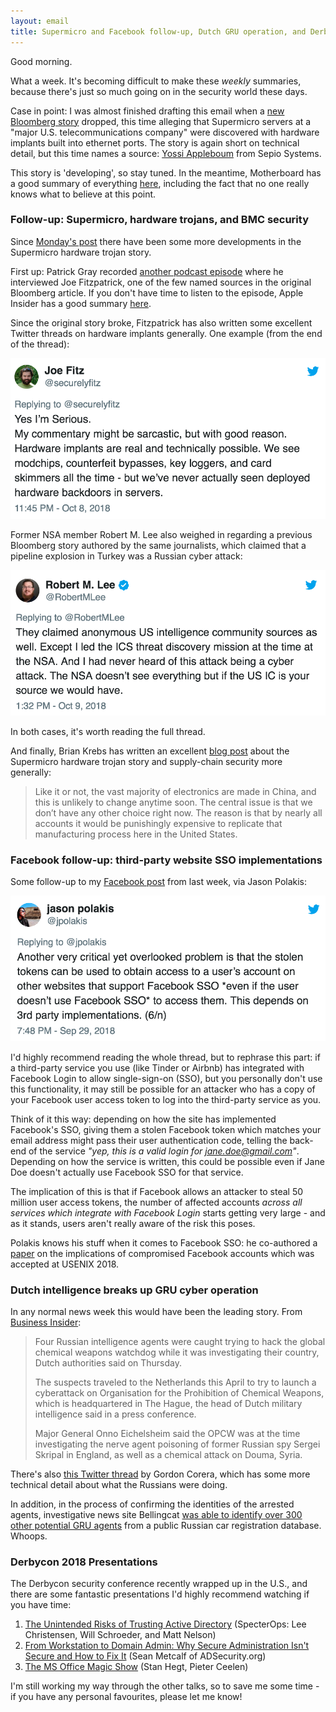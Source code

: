 ```yaml
---
layout: email
title: Supermicro and Facebook follow-up, Dutch GRU operation, and Derbycon talks
---
```


Good morning.

What a week. It's becoming difficult to make these _weekly_ summaries, because there's just so much going on in the security world these days.

Case in point: I was almost finished drafting this email when a [new Bloomberg story](https://www.bloomberg.com/news/articles/2018-10-09/new-evidence-of-hacked-supermicro-hardware-found-in-u-s-telecom) dropped, this time alleging that Supermicro servers at a "major U.S. telecommunications company" were discovered with hardware implants built into ethernet ports. The story is again short on technical detail, but this time names a source: [Yossi Appleboum](https://twitter.com/yossiapple) from Sepio Systems.

This story is 'developing', so stay tuned. In the meantime, Motherboard has a good summary of everything [here](https://motherboard.vice.com/en_us/article/qv9npv/bloomberg-china-supermicro-apple-hack), including the fact that no one really knows what to believe at this point.

### Follow-up: Supermicro, hardware trojans, and BMC security

Since [Monday's post](https://markeldo.com/Supermicro-hardware-trojans-and-BMC-security/) there have been some more developments in the Supermicro hardware trojan story.

First up: Patrick Gray recorded [another podcast episode](https://risky.biz/RB517_feature/) where he interviewed Joe Fitzpatrick, one of the few named sources  in the original Bloomberg article. If you don't have time to listen to the episode, Apple Insider has a good summary [here](https://appleinsider.com/articles/18/10/08/security-researcher-cited-in-bloombergs-china-spy-chip-investigation-casts-doubt-on-storys-veracity).

Since the original story broke, Fitzpatrick has also written some excellent Twitter threads on hardware implants generally. One example (from the end of the thread):

<a href="https://twitter.com/securelyfitz/status/1049415623011266560"><img src="/images/supermicro-fitzpatrick.png" alt="Tweet by Joe Fitzpatrick" class="tweet"/></a>

Former NSA member Robert M. Lee also weighed in regarding a previous Bloomberg story authored by the same journalists, which claimed that a pipeline explosion in Turkey was a Russian cyber attack:

<a href="https://twitter.com/RobertMLee/status/1049617855396933632"><img src="/images/supermicro-lee.png" alt="Tweet by Robert M. Lee" class="tweet"/></a>

In both cases, it's worth reading the full thread.

And finally, Brian Krebs has written an excellent [blog post](https://krebsonsecurity.com/2018/10/supply-chain-security-is-the-whole-enchilada-but-whos-willing-to-pay-for-it/) about the Supermicro hardware trojan story and supply-chain security more generally:

>Like it or not, the vast majority of electronics are made in China, and this is unlikely to change anytime soon. The central issue is that we don’t have any other choice right now. The reason is that by nearly all accounts it would be punishingly expensive to replicate that manufacturing process here in the United States.

### Facebook follow-up: third-party website SSO implementations

Some follow-up to my [Facebook post](https://markeldo.com/Facebook-and-the-trade-off-of-centralised-authentication/) from last week, via Jason Polakis:

<a href="https://twitter.com/jpolakis/status/1046094369831485440"><img src="/images/facebook-sso-polakis.png" alt="Tweet by Jason Polakis" class="tweet"/></a>

I'd highly recommend reading the whole thread, but to rephrase this part: if a third-party service you use (like Tinder or Airbnb) has integrated with Facebook Login to allow single-sign-on (SSO), but you personally don't use this functionality, it may still be possible for an attacker who has a copy of your Facebook user access token to log into the third-party service as you.

Think of it this way: depending on how the site has implemented Facebook's SSO, giving them a stolen Facebook token which matches your email address might pass their user authentication code, telling the back-end of the service _"yep, this is a valid login for jane.doe@gmail.com"_. Depending on how the service is written, this could be possible even if Jane Doe doesn't actually use Facebook SSO for that service.

The implication of this is that if Facebook allows an attacker to steal 50 million user access tokens, the number of affected accounts *across all services which integrate with Facebook Login* starts getting very large - and as it stands, users aren't really aware of the risk this poses.

Polakis knows his stuff when it comes to Facebook SSO: he co-authored a [paper](https://www.cs.uic.edu/~polakis/papers/sso-usenix18.pdf) on the implications of compromised Facebook accounts which was accepted at USENIX 2018.

### Dutch intelligence breaks up GRU cyber operation

In any normal news week this would have been the leading story. From [Business Insider](https://www.businessinsider.com/russia-gru-caught-hacking-into-opcw-via-wifi-dutch-intelligence-says-2018-10):

>Four Russian intelligence agents were caught trying to hack the global chemical weapons watchdog while it was investigating their country, Dutch authorities said on Thursday.
>
>The suspects traveled to the Netherlands this April to try to launch a cyberattack on Organisation for the Prohibition of Chemical Weapons, which is headquartered in The Hague, the head of Dutch military intelligence said in a press conference.
>
>Major General Onno Eichelsheim said the OPCW was at the time investigating the nerve agent poisoning of former Russian spy Sergei Skripal in England, as well as a chemical attack on Douma, Syria.

There's also [this Twitter thread](https://twitter.com/gordoncorera/status/1047788913690140673) by Gordon Corera, which has some more technical detail about what the Russians were doing.

In addition, in the process of confirming the identities of the arrested agents, investigative news site Bellingcat [was able to identify over 300 other potential GRU agents](https://www.bellingcat.com/news/2018/10/04/305-car-registrations-may-point-massive-gru-security-breach/) from a public Russian car registration database. Whoops.

### Derbycon 2018 Presentations

The Derbycon security conference recently wrapped up in the U.S., and there are some fantastic presentations I'd highly recommend watching if you have time:

1. [The Unintended Risks of Trusting Active Directory](https://www.youtube.com/watch?v=-bcWZQCLk_4) (SpecterOps: Lee Christensen, Will Schroeder, and Matt Nelson)
2. [From Workstation to Domain Admin: Why Secure Administration Isn't Secure and How to Fix It](https://www.youtube.com/watch?v=Wdbm2_1tn14) (Sean Metcalf of ADSecurity.org)
3. [The MS Office Magic Show](https://www.youtube.com/watch?v=xY2DIRfqNvA) (Stan Hegt, Pieter Ceelen)

I'm still working my way through the other talks, so to save me some time - if you have any personal favourites, please let me know!